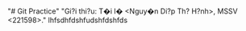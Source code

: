 "# Git Practice" 
"Gi?i thi?u: T�i l� <Nguy�n Di?p Th? H?nh>, MSSV <221598>." 
lhfsdhfdshfudshfdshfds